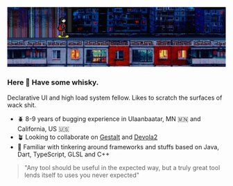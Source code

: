<img src="https://github.com/vonqo/vonqo/blob/main/aads.png"/>

### Here 🥃 Have some whisky.

Declarative UI and high load system fellow. Likes to scratch the surfaces of wack shit.

- 🪲 8-9 years of bugging experience in Ulaanbaatar, MN 🇲🇳 and California, US 🇺🇸
- 🪴 Looking to collaborate on [Gestalt](https://github.com/vonqo/gestalt) and [Devola2](https://github.com/vonqo/devola2)
- 🔧 Familiar with tinkering around frameworks and stuffs based on Java, Dart, TypeScript, GLSL and C++

> "Any tool should be useful in the expected way, but a truly great tool lends itself to uses you never expected"
 
<!--
**vonqo/vonqo** is a ✨ _special_ ✨ repository because its `README.md` (this file) appears on your GitHub profile.

Here are some ideas to get you started:

- 🔭 I’m currently working on ...
- 🌱 I’m currently learning ...
- 👯 I’m looking to collaborate on ...
- 🤔 I’m looking for help with ...
- 💬 Ask me about ...
- 📫 How to reach me: ...
- 😄 Pronouns: ...
- ⚡ Fun fact: ...
-->
